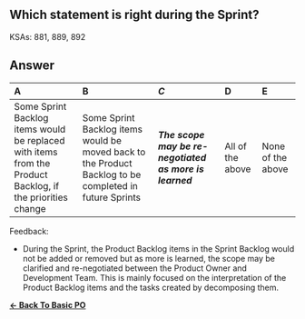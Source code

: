 ## Which statement is right during the Sprint?

KSAs: 881, 889, 892

## Answer
| A | B | ***C*** | D | E |
| :--- | :--- | :--- | :--- | :--- |
| Some Sprint Backlog items would be replaced with items from the Product Backlog, if the priorities change | Some Sprint Backlog items would be moved back to the Product Backlog to be completed in future Sprints | ***The scope may be re-negotiated as more is learned*** | All of the above | None of the above |


Feedback:

- During the Sprint, the Product Backlog items in the Sprint Backlog would not be added or removed but as more is learned, the scope may be clarified and re-negotiated between the Product Owner and Development Team. This is mainly focused on the interpretation of the Product Backlog items and the tasks created by decomposing them.

[**<- Back To Basic PO**](../../../Basic_PO.md)

